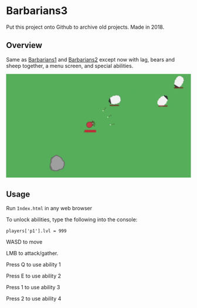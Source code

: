 # Barbarians3
Put this project onto Github to archive old projects. Made in 2018.

## Overview

Same as [Barbarians1](https://github.com/EvanGyori/Barbarians1) and [Barbarians2](https://github.com/EvanGyori/Barbarians2) except now with lag, bears and sheep together, a menu screen, and special abilities.

![](Images/Barbarians3Img.png)

## Usage

Run `Index.html` in any web browser

To unlock abilities, type the following into the console:
```
players['p1'].lvl = 999
```

WASD to move

LMB to attack/gather.

Press Q to use ability 1

Press E to use ability 2

Press 1 to use ability 3

Press 2 to use ability 4
